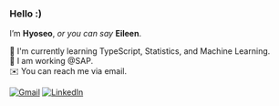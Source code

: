### Hello :)
I’m **Hyoseo**, *or you can say* **Eileen**.<br>

📘 I'm currently learning TypeScript, Statistics, and Machine Learning.<br>
💼 I am working @SAP.<br>
✉️ You can reach me via email.<br>

[![Gmail](https://img.shields.io/badge/Gmail-d14836?style=flat&logo=Gmail&logoColor=white)](mailto:eileen.jang2139@gmail.com)
[![LinkedIn](https://img.shields.io/badge/LinkedIn-blue?style=flat&logo=Linkedin&logoColor=white)](https://www.linkedin.com/in/eileenjang/)
